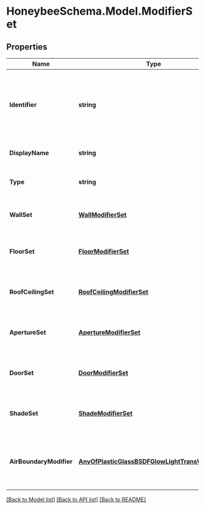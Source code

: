 
# HoneybeeSchema.Model.ModifierSet

## Properties

Name | Type | Description | Notes
------------ | ------------- | ------------- | -------------
**Identifier** | **string** | Text string for a unique Radiance object. Must not contain spaces or special characters. This will be used to identify the object across a model and in the exported Radiance files. | 
**DisplayName** | **string** | Display name of the object with no character restrictions. | [optional] 
**Type** | **string** |  | [optional] [readonly] [default to "ModifierSet"]
**WallSet** | [**WallModifierSet**](WallModifierSet.md) | An optional WallModifierSet object for this ModifierSet. (default: None). | [optional] 
**FloorSet** | [**FloorModifierSet**](FloorModifierSet.md) | An optional FloorModifierSet object for this ModifierSet. (default: None). | [optional] 
**RoofCeilingSet** | [**RoofCeilingModifierSet**](RoofCeilingModifierSet.md) | An optional RoofCeilingModifierSet object for this ModifierSet. (default: None). | [optional] 
**ApertureSet** | [**ApertureModifierSet**](ApertureModifierSet.md) | An optional ApertureModifierSet object for this ModifierSet. (default: None). | [optional] 
**DoorSet** | [**DoorModifierSet**](DoorModifierSet.md) | An optional DoorModifierSet object for this ModifierSet. (default: None). | [optional] 
**ShadeSet** | [**ShadeModifierSet**](ShadeModifierSet.md) | An optional ShadeModifierSet object for this ModifierSet. (default: None). | [optional] 
**AirBoundaryModifier** | [**AnyOfPlasticGlassBSDFGlowLightTransVoidMirror**](AnyOfPlasticGlassBSDFGlowLightTransVoidMirror.md) | An optional Modifier to be used for all Faces with an AirBoundary face type. If None, it will be the honyebee generic air wall modifier. | [optional] 

[[Back to Model list]](../README.md#documentation-for-models)
[[Back to API list]](../README.md#documentation-for-api-endpoints)
[[Back to README]](../README.md)

